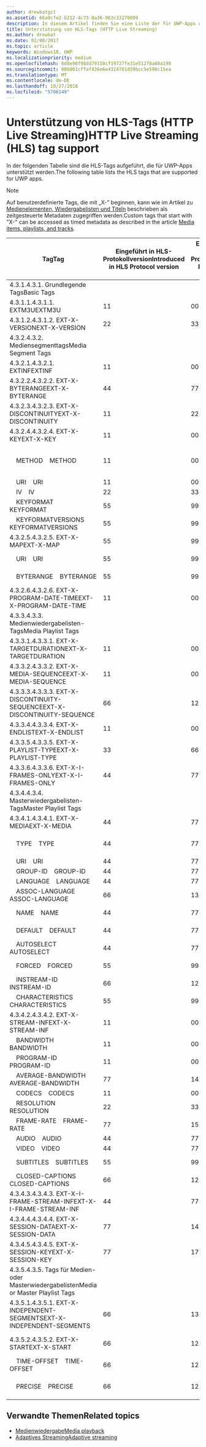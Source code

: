 ```yaml
---
author: drewbatgit
ms.assetid: 66a9cfe2-b212-4c73-8a36-963c33270099
description: In diesem Artikel finden Sie eine Liste der für UWP-Apps unterstützten Tags für das HLS-Protokoll (HTTP Live Streaming).
title: Unterstützung von HLS-Tags (HTTP Live Streaming)
ms.author: drewbat
ms.date: 02/08/2017
ms.topic: article
keywords: Windows10, UWP
ms.localizationpriority: medium
ms.openlocfilehash: 6d8e90f98dd79150cf19727fe31e51278a88a198
ms.sourcegitcommit: 086001cffaf436e6e4324761d59bcc5e598c15ea
ms.translationtype: MT
ms.contentlocale: de-DE
ms.lasthandoff: 10/27/2018
ms.locfileid: "5706149"
---
```

# <a name="http-live-streaming-hls-tag-support"></a><span data-ttu-id="fa76d-104">Unterstützung von HLS-Tags (HTTP Live Streaming)</span><span class="sxs-lookup"><span data-stu-id="fa76d-104">HTTP Live Streaming (HLS) tag support</span></span>
<span data-ttu-id="fa76d-105">In der folgenden Tabelle sind die HLS-Tags aufgeführt, die für UWP-Apps unterstützt werden.</span><span class="sxs-lookup"><span data-stu-id="fa76d-105">The following table lists the HLS tags that are supported for UWP apps.</span></span>

> [!NOTE] 
> <span data-ttu-id="fa76d-106">Auf benutzerdefinierte Tags, die mit „X-” beginnen, kann wie im Artikel zu [Medienelementen, Wiedergabelisten und Titeln](media-playback-with-mediasource.md) beschrieben als zeitgesteuerte Metadaten zugegriffen werden.</span><span class="sxs-lookup"><span data-stu-id="fa76d-106">Custom tags that start with "X-" can be accessed as timed metadata as described in the article [Media items, playlists, and tracks](media-playback-with-mediasource.md).</span></span>

|<span data-ttu-id="fa76d-107">Tag</span><span class="sxs-lookup"><span data-stu-id="fa76d-107">Tag</span></span> |<span data-ttu-id="fa76d-108">Eingeführt in HLS-Protokollversion</span><span class="sxs-lookup"><span data-stu-id="fa76d-108">Introduced in HLS Protocol version</span></span>|<span data-ttu-id="fa76d-109">Entwurfsversion des HLS-Protokolldokuments</span><span class="sxs-lookup"><span data-stu-id="fa76d-109">HLS Protocol Document Draft Version</span></span>|<span data-ttu-id="fa76d-110">Erforderlich auf dem Client</span><span class="sxs-lookup"><span data-stu-id="fa76d-110">Required on Client</span></span>|<span data-ttu-id="fa76d-111">Juliversion von Windows 10</span><span class="sxs-lookup"><span data-stu-id="fa76d-111">July release of Windows 10</span></span>|<span data-ttu-id="fa76d-112">Windows 10, Version 1511</span><span class="sxs-lookup"><span data-stu-id="fa76d-112">Windows 10, Version 1511</span></span>|<span data-ttu-id="fa76d-113">Windows 10, Version 1607</span><span class="sxs-lookup"><span data-stu-id="fa76d-113">Windows 10, Version 1607</span></span> |
|---------------------|-----------|--------------|---------|--------------|-----|-----|
|<span data-ttu-id="fa76d-114">4.3.1.</span><span class="sxs-lookup"><span data-stu-id="fa76d-114">4.3.1.</span></span>  <span data-ttu-id="fa76d-115">Grundlegende Tags</span><span class="sxs-lookup"><span data-stu-id="fa76d-115">Basic Tags</span></span>                 |             |                   |         |             |     |    |
| <span data-ttu-id="fa76d-116">4.3.1.1.</span><span class="sxs-lookup"><span data-stu-id="fa76d-116">4.3.1.1.</span></span>  <span data-ttu-id="fa76d-117">EXTM3U</span><span class="sxs-lookup"><span data-stu-id="fa76d-117">EXTM3U</span></span> |<span data-ttu-id="fa76d-118">1</span><span class="sxs-lookup"><span data-stu-id="fa76d-118">1</span></span>|<span data-ttu-id="fa76d-119">0</span><span class="sxs-lookup"><span data-stu-id="fa76d-119">0</span></span>|<span data-ttu-id="fa76d-120">ERFORDERLICH</span><span class="sxs-lookup"><span data-stu-id="fa76d-120">REQUIRED</span></span>|<span data-ttu-id="fa76d-121">Unterstützt</span><span class="sxs-lookup"><span data-stu-id="fa76d-121">Supported</span></span>|<span data-ttu-id="fa76d-122">Unterstützt</span><span class="sxs-lookup"><span data-stu-id="fa76d-122">Supported</span></span>|<span data-ttu-id="fa76d-123">Unterstützt</span><span class="sxs-lookup"><span data-stu-id="fa76d-123">Supported</span></span>|
| <span data-ttu-id="fa76d-124">4.3.1.2.</span><span class="sxs-lookup"><span data-stu-id="fa76d-124">4.3.1.2.</span></span>  <span data-ttu-id="fa76d-125">EXT-X-VERSION</span><span class="sxs-lookup"><span data-stu-id="fa76d-125">EXT-X-VERSION</span></span> |<span data-ttu-id="fa76d-126">2</span><span class="sxs-lookup"><span data-stu-id="fa76d-126">2</span></span>|<span data-ttu-id="fa76d-127">3</span><span class="sxs-lookup"><span data-stu-id="fa76d-127">3</span></span>|<span data-ttu-id="fa76d-128">ERFORDERLICH</span><span class="sxs-lookup"><span data-stu-id="fa76d-128">REQUIRED</span></span>|<span data-ttu-id="fa76d-129">Unterstützt</span><span class="sxs-lookup"><span data-stu-id="fa76d-129">Supported</span></span>|<span data-ttu-id="fa76d-130">Unterstützt</span><span class="sxs-lookup"><span data-stu-id="fa76d-130">Supported</span></span>|<span data-ttu-id="fa76d-131">Unterstützt</span><span class="sxs-lookup"><span data-stu-id="fa76d-131">Supported</span></span>
|<span data-ttu-id="fa76d-132">4.3.2.</span><span class="sxs-lookup"><span data-stu-id="fa76d-132">4.3.2.</span></span>  <span data-ttu-id="fa76d-133">Mediensegmenttags</span><span class="sxs-lookup"><span data-stu-id="fa76d-133">Media Segment Tags</span></span>                 |             |                   |         |             |     |    | 
| <span data-ttu-id="fa76d-134">4.3.2.1.</span><span class="sxs-lookup"><span data-stu-id="fa76d-134">4.3.2.1.</span></span>  <span data-ttu-id="fa76d-135">EXTINF</span><span class="sxs-lookup"><span data-stu-id="fa76d-135">EXTINF</span></span>  |<span data-ttu-id="fa76d-136">1</span><span class="sxs-lookup"><span data-stu-id="fa76d-136">1</span></span>|<span data-ttu-id="fa76d-137">0</span><span class="sxs-lookup"><span data-stu-id="fa76d-137">0</span></span>|<span data-ttu-id="fa76d-138">ERFORDERLICH</span><span class="sxs-lookup"><span data-stu-id="fa76d-138">REQUIRED</span></span>|<span data-ttu-id="fa76d-139">Unterstützt</span><span class="sxs-lookup"><span data-stu-id="fa76d-139">Supported</span></span>|<span data-ttu-id="fa76d-140">Unterstützt</span><span class="sxs-lookup"><span data-stu-id="fa76d-140">Supported</span></span>|<span data-ttu-id="fa76d-141">Unterstützt</span><span class="sxs-lookup"><span data-stu-id="fa76d-141">Supported</span></span>
| <span data-ttu-id="fa76d-142">4.3.2.2.</span><span class="sxs-lookup"><span data-stu-id="fa76d-142">4.3.2.2.</span></span>  <span data-ttu-id="fa76d-143">EXT-X-BYTERANGE</span><span class="sxs-lookup"><span data-stu-id="fa76d-143">EXT-X-BYTERANGE</span></span> |<span data-ttu-id="fa76d-144">4</span><span class="sxs-lookup"><span data-stu-id="fa76d-144">4</span></span>|<span data-ttu-id="fa76d-145">7</span><span class="sxs-lookup"><span data-stu-id="fa76d-145">7</span></span>|<span data-ttu-id="fa76d-146">OPTIONAL</span><span class="sxs-lookup"><span data-stu-id="fa76d-146">OPTIONAL</span></span>|<span data-ttu-id="fa76d-147">Unterstützt</span><span class="sxs-lookup"><span data-stu-id="fa76d-147">Supported</span></span>|<span data-ttu-id="fa76d-148">Unterstützt</span><span class="sxs-lookup"><span data-stu-id="fa76d-148">Supported</span></span>|<span data-ttu-id="fa76d-149">Unterstützt</span><span class="sxs-lookup"><span data-stu-id="fa76d-149">Supported</span></span>|
| <span data-ttu-id="fa76d-150">4.3.2.3.</span><span class="sxs-lookup"><span data-stu-id="fa76d-150">4.3.2.3.</span></span>  <span data-ttu-id="fa76d-151">EXT-X-DISCONTINUITY</span><span class="sxs-lookup"><span data-stu-id="fa76d-151">EXT-X-DISCONTINUITY</span></span> |<span data-ttu-id="fa76d-152">1</span><span class="sxs-lookup"><span data-stu-id="fa76d-152">1</span></span>|<span data-ttu-id="fa76d-153">2</span><span class="sxs-lookup"><span data-stu-id="fa76d-153">2</span></span>|<span data-ttu-id="fa76d-154">OPTIONAL</span><span class="sxs-lookup"><span data-stu-id="fa76d-154">OPTIONAL</span></span>|<span data-ttu-id="fa76d-155">Unterstützt</span><span class="sxs-lookup"><span data-stu-id="fa76d-155">Supported</span></span>|<span data-ttu-id="fa76d-156">Unterstützt</span><span class="sxs-lookup"><span data-stu-id="fa76d-156">Supported</span></span>|<span data-ttu-id="fa76d-157">Unterstützt</span><span class="sxs-lookup"><span data-stu-id="fa76d-157">Supported</span></span>|
| <span data-ttu-id="fa76d-158">4.3.2.4.</span><span class="sxs-lookup"><span data-stu-id="fa76d-158">4.3.2.4.</span></span>  <span data-ttu-id="fa76d-159">EXT-X-KEY</span><span class="sxs-lookup"><span data-stu-id="fa76d-159">EXT-X-KEY</span></span> |<span data-ttu-id="fa76d-160">1</span><span class="sxs-lookup"><span data-stu-id="fa76d-160">1</span></span>|<span data-ttu-id="fa76d-161">0</span><span class="sxs-lookup"><span data-stu-id="fa76d-161">0</span></span>|<span data-ttu-id="fa76d-162">OPTIONAL</span><span class="sxs-lookup"><span data-stu-id="fa76d-162">OPTIONAL</span></span>|<span data-ttu-id="fa76d-163">Unterstützt</span><span class="sxs-lookup"><span data-stu-id="fa76d-163">Supported</span></span>|<span data-ttu-id="fa76d-164">Unterstützt</span><span class="sxs-lookup"><span data-stu-id="fa76d-164">Supported</span></span>|<span data-ttu-id="fa76d-165">Unterstützt</span><span class="sxs-lookup"><span data-stu-id="fa76d-165">Supported</span></span>|
|<span data-ttu-id="fa76d-166">&nbsp;&nbsp;&nbsp; METHOD</span><span class="sxs-lookup"><span data-stu-id="fa76d-166">&nbsp;&nbsp;&nbsp; METHOD</span></span>|<span data-ttu-id="fa76d-167">1</span><span class="sxs-lookup"><span data-stu-id="fa76d-167">1</span></span>|<span data-ttu-id="fa76d-168">0</span><span class="sxs-lookup"><span data-stu-id="fa76d-168">0</span></span>|<span data-ttu-id="fa76d-169">Attribut</span><span class="sxs-lookup"><span data-stu-id="fa76d-169">Attribute</span></span>|<span data-ttu-id="fa76d-170">„NONE, AES-128”</span><span class="sxs-lookup"><span data-stu-id="fa76d-170">"NONE, AES-128"</span></span>|<span data-ttu-id="fa76d-171">„NONE, AES-128”</span><span class="sxs-lookup"><span data-stu-id="fa76d-171">"NONE, AES-128"</span></span>|<span data-ttu-id="fa76d-172">„NONE, AES-128, SAMPLE-AES”</span><span class="sxs-lookup"><span data-stu-id="fa76d-172">"NONE, AES-128, SAMPLE-AES"</span></span>|
|<span data-ttu-id="fa76d-173">&nbsp;&nbsp;&nbsp; URI</span><span class="sxs-lookup"><span data-stu-id="fa76d-173">&nbsp;&nbsp;&nbsp; URI</span></span>|<span data-ttu-id="fa76d-174">1</span><span class="sxs-lookup"><span data-stu-id="fa76d-174">1</span></span>|<span data-ttu-id="fa76d-175">0</span><span class="sxs-lookup"><span data-stu-id="fa76d-175">0</span></span>|<span data-ttu-id="fa76d-176">Attribut</span><span class="sxs-lookup"><span data-stu-id="fa76d-176">Attribute</span></span>|<span data-ttu-id="fa76d-177">Unterstützt</span><span class="sxs-lookup"><span data-stu-id="fa76d-177">Supported</span></span>|<span data-ttu-id="fa76d-178">Unterstützt</span><span class="sxs-lookup"><span data-stu-id="fa76d-178">Supported</span></span>|<span data-ttu-id="fa76d-179">Unterstützt</span><span class="sxs-lookup"><span data-stu-id="fa76d-179">Supported</span></span>|
|<span data-ttu-id="fa76d-180">&nbsp;&nbsp;&nbsp; IV</span><span class="sxs-lookup"><span data-stu-id="fa76d-180">&nbsp;&nbsp;&nbsp; IV</span></span>|<span data-ttu-id="fa76d-181">2</span><span class="sxs-lookup"><span data-stu-id="fa76d-181">2</span></span>|<span data-ttu-id="fa76d-182">3</span><span class="sxs-lookup"><span data-stu-id="fa76d-182">3</span></span>|<span data-ttu-id="fa76d-183">Attribut</span><span class="sxs-lookup"><span data-stu-id="fa76d-183">Attribute</span></span>|<span data-ttu-id="fa76d-184">Unterstützt</span><span class="sxs-lookup"><span data-stu-id="fa76d-184">Supported</span></span>|<span data-ttu-id="fa76d-185">Unterstützt</span><span class="sxs-lookup"><span data-stu-id="fa76d-185">Supported</span></span>|<span data-ttu-id="fa76d-186">Unterstützt</span><span class="sxs-lookup"><span data-stu-id="fa76d-186">Supported</span></span>|
|<span data-ttu-id="fa76d-187">&nbsp;&nbsp;&nbsp; KEYFORMAT</span><span class="sxs-lookup"><span data-stu-id="fa76d-187">&nbsp;&nbsp;&nbsp; KEYFORMAT</span></span>|<span data-ttu-id="fa76d-188">5</span><span class="sxs-lookup"><span data-stu-id="fa76d-188">5</span></span>|<span data-ttu-id="fa76d-189">9</span><span class="sxs-lookup"><span data-stu-id="fa76d-189">9</span></span>|<span data-ttu-id="fa76d-190">Attribut</span><span class="sxs-lookup"><span data-stu-id="fa76d-190">Attribute</span></span>|<span data-ttu-id="fa76d-191">Nicht unterstützt</span><span class="sxs-lookup"><span data-stu-id="fa76d-191">Not Supported</span></span>|<span data-ttu-id="fa76d-192">Nicht unterstützt</span><span class="sxs-lookup"><span data-stu-id="fa76d-192">Not Supported</span></span>|<span data-ttu-id="fa76d-193">Nicht unterstützt</span><span class="sxs-lookup"><span data-stu-id="fa76d-193">Not Supported</span></span>|
|<span data-ttu-id="fa76d-194">&nbsp;&nbsp;&nbsp; KEYFORMATVERSIONS</span><span class="sxs-lookup"><span data-stu-id="fa76d-194">&nbsp;&nbsp;&nbsp; KEYFORMATVERSIONS</span></span>|<span data-ttu-id="fa76d-195">5</span><span class="sxs-lookup"><span data-stu-id="fa76d-195">5</span></span>|<span data-ttu-id="fa76d-196">9</span><span class="sxs-lookup"><span data-stu-id="fa76d-196">9</span></span>|<span data-ttu-id="fa76d-197">Attribut</span><span class="sxs-lookup"><span data-stu-id="fa76d-197">Attribute</span></span>|<span data-ttu-id="fa76d-198">Nicht unterstützt</span><span class="sxs-lookup"><span data-stu-id="fa76d-198">Not Supported</span></span>|<span data-ttu-id="fa76d-199">Nicht unterstützt</span><span class="sxs-lookup"><span data-stu-id="fa76d-199">Not Supported</span></span>|<span data-ttu-id="fa76d-200">Nicht unterstützt</span><span class="sxs-lookup"><span data-stu-id="fa76d-200">Not Supported</span></span>|
| <span data-ttu-id="fa76d-201">4.3.2.5.</span><span class="sxs-lookup"><span data-stu-id="fa76d-201">4.3.2.5.</span></span>  <span data-ttu-id="fa76d-202">EXT-X-MAP</span><span class="sxs-lookup"><span data-stu-id="fa76d-202">EXT-X-MAP</span></span> |<span data-ttu-id="fa76d-203">5</span><span class="sxs-lookup"><span data-stu-id="fa76d-203">5</span></span>|<span data-ttu-id="fa76d-204">9</span><span class="sxs-lookup"><span data-stu-id="fa76d-204">9</span></span>|<span data-ttu-id="fa76d-205">OPTIONAL</span><span class="sxs-lookup"><span data-stu-id="fa76d-205">OPTIONAL</span></span>|<span data-ttu-id="fa76d-206">Nicht unterstützt</span><span class="sxs-lookup"><span data-stu-id="fa76d-206">Not Supported</span></span>|<span data-ttu-id="fa76d-207">Nicht unterstützt</span><span class="sxs-lookup"><span data-stu-id="fa76d-207">Not Supported</span></span>|<span data-ttu-id="fa76d-208">Nicht unterstützt</span><span class="sxs-lookup"><span data-stu-id="fa76d-208">Not Supported</span></span>|
|<span data-ttu-id="fa76d-209">&nbsp;&nbsp;&nbsp; URI</span><span class="sxs-lookup"><span data-stu-id="fa76d-209">&nbsp;&nbsp;&nbsp; URI</span></span>|<span data-ttu-id="fa76d-210">5</span><span class="sxs-lookup"><span data-stu-id="fa76d-210">5</span></span>|<span data-ttu-id="fa76d-211">9</span><span class="sxs-lookup"><span data-stu-id="fa76d-211">9</span></span>|<span data-ttu-id="fa76d-212">Attribut</span><span class="sxs-lookup"><span data-stu-id="fa76d-212">Attribute</span></span>|<span data-ttu-id="fa76d-213">Nicht unterstützt</span><span class="sxs-lookup"><span data-stu-id="fa76d-213">Not Supported</span></span>|<span data-ttu-id="fa76d-214">Nicht unterstützt</span><span class="sxs-lookup"><span data-stu-id="fa76d-214">Not Supported</span></span>|<span data-ttu-id="fa76d-215">Nicht unterstützt</span><span class="sxs-lookup"><span data-stu-id="fa76d-215">Not Supported</span></span>|
|<span data-ttu-id="fa76d-216">&nbsp;&nbsp;&nbsp; BYTERANGE</span><span class="sxs-lookup"><span data-stu-id="fa76d-216">&nbsp;&nbsp;&nbsp; BYTERANGE</span></span>|<span data-ttu-id="fa76d-217">5</span><span class="sxs-lookup"><span data-stu-id="fa76d-217">5</span></span>|<span data-ttu-id="fa76d-218">9</span><span class="sxs-lookup"><span data-stu-id="fa76d-218">9</span></span>|<span data-ttu-id="fa76d-219">Attribut</span><span class="sxs-lookup"><span data-stu-id="fa76d-219">Attribute</span></span>|<span data-ttu-id="fa76d-220">Nicht unterstützt</span><span class="sxs-lookup"><span data-stu-id="fa76d-220">Not Supported</span></span>|<span data-ttu-id="fa76d-221">Nicht unterstützt</span><span class="sxs-lookup"><span data-stu-id="fa76d-221">Not Supported</span></span>|<span data-ttu-id="fa76d-222">Nicht unterstützt</span><span class="sxs-lookup"><span data-stu-id="fa76d-222">Not Supported</span></span>|
| <span data-ttu-id="fa76d-223">4.3.2.6.</span><span class="sxs-lookup"><span data-stu-id="fa76d-223">4.3.2.6.</span></span>  <span data-ttu-id="fa76d-224">EXT-X-PROGRAM-DATE-TIME</span><span class="sxs-lookup"><span data-stu-id="fa76d-224">EXT-X-PROGRAM-DATE-TIME</span></span> |<span data-ttu-id="fa76d-225">1</span><span class="sxs-lookup"><span data-stu-id="fa76d-225">1</span></span>|<span data-ttu-id="fa76d-226">0</span><span class="sxs-lookup"><span data-stu-id="fa76d-226">0</span></span>|<span data-ttu-id="fa76d-227">OPTIONAL</span><span class="sxs-lookup"><span data-stu-id="fa76d-227">OPTIONAL</span></span>|<span data-ttu-id="fa76d-228">Nicht unterstützt</span><span class="sxs-lookup"><span data-stu-id="fa76d-228">Not Supported</span></span>|<span data-ttu-id="fa76d-229">Nicht unterstützt</span><span class="sxs-lookup"><span data-stu-id="fa76d-229">Not Supported</span></span>|<span data-ttu-id="fa76d-230">Nicht unterstützt</span><span class="sxs-lookup"><span data-stu-id="fa76d-230">Not Supported</span></span>|
|<span data-ttu-id="fa76d-231">4.3.3.</span><span class="sxs-lookup"><span data-stu-id="fa76d-231">4.3.3.</span></span>  <span data-ttu-id="fa76d-232">Medienwiedergabelisten-Tags</span><span class="sxs-lookup"><span data-stu-id="fa76d-232">Media Playlist Tags</span></span>                 |             |                   |         |             |     |    | 
| <span data-ttu-id="fa76d-233">4.3.3.1.</span><span class="sxs-lookup"><span data-stu-id="fa76d-233">4.3.3.1.</span></span>  <span data-ttu-id="fa76d-234">EXT-X-TARGETDURATION</span><span class="sxs-lookup"><span data-stu-id="fa76d-234">EXT-X-TARGETDURATION</span></span>  |<span data-ttu-id="fa76d-235">1</span><span class="sxs-lookup"><span data-stu-id="fa76d-235">1</span></span>|<span data-ttu-id="fa76d-236">0</span><span class="sxs-lookup"><span data-stu-id="fa76d-236">0</span></span>|<span data-ttu-id="fa76d-237">ERFORDERLICH</span><span class="sxs-lookup"><span data-stu-id="fa76d-237">REQUIRED</span></span>|<span data-ttu-id="fa76d-238">Unterstützt</span><span class="sxs-lookup"><span data-stu-id="fa76d-238">Supported</span></span>|<span data-ttu-id="fa76d-239">Unterstützt</span><span class="sxs-lookup"><span data-stu-id="fa76d-239">Supported</span></span>|<span data-ttu-id="fa76d-240">Unterstützt</span><span class="sxs-lookup"><span data-stu-id="fa76d-240">Supported</span></span>|
| <span data-ttu-id="fa76d-241">4.3.3.2.</span><span class="sxs-lookup"><span data-stu-id="fa76d-241">4.3.3.2.</span></span>  <span data-ttu-id="fa76d-242">EXT-X-MEDIA-SEQUENCE</span><span class="sxs-lookup"><span data-stu-id="fa76d-242">EXT-X-MEDIA-SEQUENCE</span></span>  |<span data-ttu-id="fa76d-243">1</span><span class="sxs-lookup"><span data-stu-id="fa76d-243">1</span></span>|<span data-ttu-id="fa76d-244">0</span><span class="sxs-lookup"><span data-stu-id="fa76d-244">0</span></span>|<span data-ttu-id="fa76d-245">OPTIONAL</span><span class="sxs-lookup"><span data-stu-id="fa76d-245">OPTIONAL</span></span>|<span data-ttu-id="fa76d-246">Unterstützt</span><span class="sxs-lookup"><span data-stu-id="fa76d-246">Supported</span></span>|<span data-ttu-id="fa76d-247">Unterstützt</span><span class="sxs-lookup"><span data-stu-id="fa76d-247">Supported</span></span>|<span data-ttu-id="fa76d-248">Unterstützt</span><span class="sxs-lookup"><span data-stu-id="fa76d-248">Supported</span></span>|
| <span data-ttu-id="fa76d-249">4.3.3.3.</span><span class="sxs-lookup"><span data-stu-id="fa76d-249">4.3.3.3.</span></span>  <span data-ttu-id="fa76d-250">EXT-X-DISCONTINUITY-SEQUENCE</span><span class="sxs-lookup"><span data-stu-id="fa76d-250">EXT-X-DISCONTINUITY-SEQUENCE</span></span>|<span data-ttu-id="fa76d-251">6</span><span class="sxs-lookup"><span data-stu-id="fa76d-251">6</span></span>|<span data-ttu-id="fa76d-252">12</span><span class="sxs-lookup"><span data-stu-id="fa76d-252">12</span></span>|<span data-ttu-id="fa76d-253">OPTIONAL</span><span class="sxs-lookup"><span data-stu-id="fa76d-253">OPTIONAL</span></span>|<span data-ttu-id="fa76d-254">Nicht unterstützt</span><span class="sxs-lookup"><span data-stu-id="fa76d-254">Not Supported</span></span>|<span data-ttu-id="fa76d-255">Nicht unterstützt</span><span class="sxs-lookup"><span data-stu-id="fa76d-255">Not Supported</span></span>|<span data-ttu-id="fa76d-256">Nicht unterstützt</span><span class="sxs-lookup"><span data-stu-id="fa76d-256">Not Supported</span></span>|
| <span data-ttu-id="fa76d-257">4.3.3.4.</span><span class="sxs-lookup"><span data-stu-id="fa76d-257">4.3.3.4.</span></span>  <span data-ttu-id="fa76d-258">EXT-X-ENDLIST</span><span class="sxs-lookup"><span data-stu-id="fa76d-258">EXT-X-ENDLIST</span></span> |<span data-ttu-id="fa76d-259">1</span><span class="sxs-lookup"><span data-stu-id="fa76d-259">1</span></span>|<span data-ttu-id="fa76d-260">0</span><span class="sxs-lookup"><span data-stu-id="fa76d-260">0</span></span>|<span data-ttu-id="fa76d-261">OPTIONAL</span><span class="sxs-lookup"><span data-stu-id="fa76d-261">OPTIONAL</span></span>|<span data-ttu-id="fa76d-262">Unterstützt</span><span class="sxs-lookup"><span data-stu-id="fa76d-262">Supported</span></span>|<span data-ttu-id="fa76d-263">Unterstützt</span><span class="sxs-lookup"><span data-stu-id="fa76d-263">Supported</span></span>|<span data-ttu-id="fa76d-264">Unterstützt</span><span class="sxs-lookup"><span data-stu-id="fa76d-264">Supported</span></span>|
| <span data-ttu-id="fa76d-265">4.3.3.5.</span><span class="sxs-lookup"><span data-stu-id="fa76d-265">4.3.3.5.</span></span>  <span data-ttu-id="fa76d-266">EXT-X-PLAYLIST-TYPE</span><span class="sxs-lookup"><span data-stu-id="fa76d-266">EXT-X-PLAYLIST-TYPE</span></span> |<span data-ttu-id="fa76d-267">3</span><span class="sxs-lookup"><span data-stu-id="fa76d-267">3</span></span>|<span data-ttu-id="fa76d-268">6</span><span class="sxs-lookup"><span data-stu-id="fa76d-268">6</span></span>|<span data-ttu-id="fa76d-269">OPTIONAL</span><span class="sxs-lookup"><span data-stu-id="fa76d-269">OPTIONAL</span></span>|<span data-ttu-id="fa76d-270">Unterstützt</span><span class="sxs-lookup"><span data-stu-id="fa76d-270">Supported</span></span>|<span data-ttu-id="fa76d-271">Unterstützt</span><span class="sxs-lookup"><span data-stu-id="fa76d-271">Supported</span></span>|<span data-ttu-id="fa76d-272">Unterstützt</span><span class="sxs-lookup"><span data-stu-id="fa76d-272">Supported</span></span>|
| <span data-ttu-id="fa76d-273">4.3.3.6.</span><span class="sxs-lookup"><span data-stu-id="fa76d-273">4.3.3.6.</span></span>  <span data-ttu-id="fa76d-274">EXT-X-I-FRAMES-ONLY</span><span class="sxs-lookup"><span data-stu-id="fa76d-274">EXT-X-I-FRAMES-ONLY</span></span> |<span data-ttu-id="fa76d-275">4</span><span class="sxs-lookup"><span data-stu-id="fa76d-275">4</span></span>|<span data-ttu-id="fa76d-276">7</span><span class="sxs-lookup"><span data-stu-id="fa76d-276">7</span></span>|<span data-ttu-id="fa76d-277">OPTIONAL</span><span class="sxs-lookup"><span data-stu-id="fa76d-277">OPTIONAL</span></span>|<span data-ttu-id="fa76d-278">Nicht unterstützt</span><span class="sxs-lookup"><span data-stu-id="fa76d-278">Not Supported</span></span>|<span data-ttu-id="fa76d-279">Nicht unterstützt</span><span class="sxs-lookup"><span data-stu-id="fa76d-279">Not Supported</span></span>|<span data-ttu-id="fa76d-280">Nicht unterstützt</span><span class="sxs-lookup"><span data-stu-id="fa76d-280">Not Supported</span></span>|
|<span data-ttu-id="fa76d-281">4.3.4.</span><span class="sxs-lookup"><span data-stu-id="fa76d-281">4.3.4.</span></span>  <span data-ttu-id="fa76d-282">Masterwiedergabelisten-Tags</span><span class="sxs-lookup"><span data-stu-id="fa76d-282">Master Playlist Tags</span></span>                 |             |                   |         |             |     |    |
| <span data-ttu-id="fa76d-283">4.3.4.1.</span><span class="sxs-lookup"><span data-stu-id="fa76d-283">4.3.4.1.</span></span>  <span data-ttu-id="fa76d-284">EXT-X-MEDIA</span><span class="sxs-lookup"><span data-stu-id="fa76d-284">EXT-X-MEDIA</span></span> |<span data-ttu-id="fa76d-285">4</span><span class="sxs-lookup"><span data-stu-id="fa76d-285">4</span></span>|<span data-ttu-id="fa76d-286">7</span><span class="sxs-lookup"><span data-stu-id="fa76d-286">7</span></span>|<span data-ttu-id="fa76d-287">OPTIONAL</span><span class="sxs-lookup"><span data-stu-id="fa76d-287">OPTIONAL</span></span>|<span data-ttu-id="fa76d-288">Unterstützt</span><span class="sxs-lookup"><span data-stu-id="fa76d-288">Supported</span></span>|<span data-ttu-id="fa76d-289">Unterstützt</span><span class="sxs-lookup"><span data-stu-id="fa76d-289">Supported</span></span>|<span data-ttu-id="fa76d-290">Unterstützt</span><span class="sxs-lookup"><span data-stu-id="fa76d-290">Supported</span></span>|
|<span data-ttu-id="fa76d-291">&nbsp;&nbsp;&nbsp;  TYPE</span><span class="sxs-lookup"><span data-stu-id="fa76d-291">&nbsp;&nbsp;&nbsp;  TYPE</span></span>|<span data-ttu-id="fa76d-292">4</span><span class="sxs-lookup"><span data-stu-id="fa76d-292">4</span></span>|<span data-ttu-id="fa76d-293">7</span><span class="sxs-lookup"><span data-stu-id="fa76d-293">7</span></span>|<span data-ttu-id="fa76d-294">Attribut</span><span class="sxs-lookup"><span data-stu-id="fa76d-294">Attribute</span></span>|<span data-ttu-id="fa76d-295">„AUDIO, VIDEO”</span><span class="sxs-lookup"><span data-stu-id="fa76d-295">"AUDIO, VIDEO"</span></span>|<span data-ttu-id="fa76d-296">„AUDIO, VIDEO”</span><span class="sxs-lookup"><span data-stu-id="fa76d-296">"AUDIO, VIDEO"</span></span>|<span data-ttu-id="fa76d-297">„AUDIO, VIDEO, SUBTITLES”</span><span class="sxs-lookup"><span data-stu-id="fa76d-297">"AUDIO, VIDEO, SUBTITLES"</span></span>|
|<span data-ttu-id="fa76d-298">&nbsp;&nbsp;&nbsp;  URI</span><span class="sxs-lookup"><span data-stu-id="fa76d-298">&nbsp;&nbsp;&nbsp;  URI</span></span>|<span data-ttu-id="fa76d-299">4</span><span class="sxs-lookup"><span data-stu-id="fa76d-299">4</span></span>|<span data-ttu-id="fa76d-300">7</span><span class="sxs-lookup"><span data-stu-id="fa76d-300">7</span></span>|<span data-ttu-id="fa76d-301">Attribut</span><span class="sxs-lookup"><span data-stu-id="fa76d-301">Attribute</span></span>|<span data-ttu-id="fa76d-302">Unterstützt</span><span class="sxs-lookup"><span data-stu-id="fa76d-302">Supported</span></span>|<span data-ttu-id="fa76d-303">Unterstützt</span><span class="sxs-lookup"><span data-stu-id="fa76d-303">Supported</span></span>|<span data-ttu-id="fa76d-304">Unterstützt</span><span class="sxs-lookup"><span data-stu-id="fa76d-304">Supported</span></span>|
|<span data-ttu-id="fa76d-305">&nbsp;&nbsp;&nbsp;  GROUP-ID</span><span class="sxs-lookup"><span data-stu-id="fa76d-305">&nbsp;&nbsp;&nbsp;  GROUP-ID</span></span>|<span data-ttu-id="fa76d-306">4</span><span class="sxs-lookup"><span data-stu-id="fa76d-306">4</span></span>|<span data-ttu-id="fa76d-307">7</span><span class="sxs-lookup"><span data-stu-id="fa76d-307">7</span></span>|<span data-ttu-id="fa76d-308">Attribut</span><span class="sxs-lookup"><span data-stu-id="fa76d-308">Attribute</span></span>|<span data-ttu-id="fa76d-309">Unterstützt</span><span class="sxs-lookup"><span data-stu-id="fa76d-309">Supported</span></span>|<span data-ttu-id="fa76d-310">Unterstützt</span><span class="sxs-lookup"><span data-stu-id="fa76d-310">Supported</span></span>|<span data-ttu-id="fa76d-311">Unterstützt</span><span class="sxs-lookup"><span data-stu-id="fa76d-311">Supported</span></span>|
|<span data-ttu-id="fa76d-312">&nbsp;&nbsp;&nbsp;  LANGUAGE</span><span class="sxs-lookup"><span data-stu-id="fa76d-312">&nbsp;&nbsp;&nbsp;  LANGUAGE</span></span>|<span data-ttu-id="fa76d-313">4</span><span class="sxs-lookup"><span data-stu-id="fa76d-313">4</span></span>|<span data-ttu-id="fa76d-314">7</span><span class="sxs-lookup"><span data-stu-id="fa76d-314">7</span></span>|<span data-ttu-id="fa76d-315">Attribut</span><span class="sxs-lookup"><span data-stu-id="fa76d-315">Attribute</span></span>|<span data-ttu-id="fa76d-316">Unterstützt</span><span class="sxs-lookup"><span data-stu-id="fa76d-316">Supported</span></span>|<span data-ttu-id="fa76d-317">Unterstützt</span><span class="sxs-lookup"><span data-stu-id="fa76d-317">Supported</span></span>|<span data-ttu-id="fa76d-318">Unterstützt</span><span class="sxs-lookup"><span data-stu-id="fa76d-318">Supported</span></span>|
|<span data-ttu-id="fa76d-319">&nbsp;&nbsp;&nbsp;  ASSOC-LANGUAGE</span><span class="sxs-lookup"><span data-stu-id="fa76d-319">&nbsp;&nbsp;&nbsp;  ASSOC-LANGUAGE</span></span>|<span data-ttu-id="fa76d-320">6</span><span class="sxs-lookup"><span data-stu-id="fa76d-320">6</span></span>|<span data-ttu-id="fa76d-321">13</span><span class="sxs-lookup"><span data-stu-id="fa76d-321">13</span></span>|<span data-ttu-id="fa76d-322">Attribut</span><span class="sxs-lookup"><span data-stu-id="fa76d-322">Attribute</span></span>|<span data-ttu-id="fa76d-323">Nicht unterstützt</span><span class="sxs-lookup"><span data-stu-id="fa76d-323">Not Supported</span></span>|<span data-ttu-id="fa76d-324">Nicht unterstützt</span><span class="sxs-lookup"><span data-stu-id="fa76d-324">Not Supported</span></span>|<span data-ttu-id="fa76d-325">Nicht unterstützt</span><span class="sxs-lookup"><span data-stu-id="fa76d-325">Not Supported</span></span>|
|<span data-ttu-id="fa76d-326">&nbsp;&nbsp;&nbsp;  NAME</span><span class="sxs-lookup"><span data-stu-id="fa76d-326">&nbsp;&nbsp;&nbsp;  NAME</span></span>|<span data-ttu-id="fa76d-327">4</span><span class="sxs-lookup"><span data-stu-id="fa76d-327">4</span></span>|<span data-ttu-id="fa76d-328">7</span><span class="sxs-lookup"><span data-stu-id="fa76d-328">7</span></span>|<span data-ttu-id="fa76d-329">Attribut</span><span class="sxs-lookup"><span data-stu-id="fa76d-329">Attribute</span></span>|<span data-ttu-id="fa76d-330">Nicht unterstützt</span><span class="sxs-lookup"><span data-stu-id="fa76d-330">Not Supported</span></span>|<span data-ttu-id="fa76d-331">Nicht unterstützt</span><span class="sxs-lookup"><span data-stu-id="fa76d-331">Not Supported</span></span>|<span data-ttu-id="fa76d-332">Unterstützt</span><span class="sxs-lookup"><span data-stu-id="fa76d-332">Supported</span></span>|
|<span data-ttu-id="fa76d-333">&nbsp;&nbsp;&nbsp;  DEFAULT</span><span class="sxs-lookup"><span data-stu-id="fa76d-333">&nbsp;&nbsp;&nbsp;  DEFAULT</span></span>|<span data-ttu-id="fa76d-334">4</span><span class="sxs-lookup"><span data-stu-id="fa76d-334">4</span></span>|<span data-ttu-id="fa76d-335">7</span><span class="sxs-lookup"><span data-stu-id="fa76d-335">7</span></span>|<span data-ttu-id="fa76d-336">Attribut</span><span class="sxs-lookup"><span data-stu-id="fa76d-336">Attribute</span></span>|<span data-ttu-id="fa76d-337">Nicht unterstützt</span><span class="sxs-lookup"><span data-stu-id="fa76d-337">Not Supported</span></span>|<span data-ttu-id="fa76d-338">Nicht unterstützt</span><span class="sxs-lookup"><span data-stu-id="fa76d-338">Not Supported</span></span>|<span data-ttu-id="fa76d-339">Nicht unterstützt</span><span class="sxs-lookup"><span data-stu-id="fa76d-339">Not Supported</span></span>|
|<span data-ttu-id="fa76d-340">&nbsp;&nbsp;&nbsp;  AUTOSELECT</span><span class="sxs-lookup"><span data-stu-id="fa76d-340">&nbsp;&nbsp;&nbsp;  AUTOSELECT</span></span>|<span data-ttu-id="fa76d-341">4</span><span class="sxs-lookup"><span data-stu-id="fa76d-341">4</span></span>|<span data-ttu-id="fa76d-342">7</span><span class="sxs-lookup"><span data-stu-id="fa76d-342">7</span></span>|<span data-ttu-id="fa76d-343">Attribut</span><span class="sxs-lookup"><span data-stu-id="fa76d-343">Attribute</span></span>|<span data-ttu-id="fa76d-344">Nicht unterstützt</span><span class="sxs-lookup"><span data-stu-id="fa76d-344">Not Supported</span></span>|<span data-ttu-id="fa76d-345">Nicht unterstützt</span><span class="sxs-lookup"><span data-stu-id="fa76d-345">Not Supported</span></span>|<span data-ttu-id="fa76d-346">Nicht unterstützt</span><span class="sxs-lookup"><span data-stu-id="fa76d-346">Not Supported</span></span>|
|<span data-ttu-id="fa76d-347">&nbsp;&nbsp;&nbsp;  FORCED</span><span class="sxs-lookup"><span data-stu-id="fa76d-347">&nbsp;&nbsp;&nbsp;  FORCED</span></span>|<span data-ttu-id="fa76d-348">5</span><span class="sxs-lookup"><span data-stu-id="fa76d-348">5</span></span>|<span data-ttu-id="fa76d-349">9</span><span class="sxs-lookup"><span data-stu-id="fa76d-349">9</span></span>|<span data-ttu-id="fa76d-350">Attribut</span><span class="sxs-lookup"><span data-stu-id="fa76d-350">Attribute</span></span>|<span data-ttu-id="fa76d-351">Nicht unterstützt</span><span class="sxs-lookup"><span data-stu-id="fa76d-351">Not Supported</span></span>|<span data-ttu-id="fa76d-352">Nicht unterstützt</span><span class="sxs-lookup"><span data-stu-id="fa76d-352">Not Supported</span></span>|<span data-ttu-id="fa76d-353">Nicht unterstützt</span><span class="sxs-lookup"><span data-stu-id="fa76d-353">Not Supported</span></span>|
|<span data-ttu-id="fa76d-354">&nbsp;&nbsp;&nbsp;  INSTREAM-ID</span><span class="sxs-lookup"><span data-stu-id="fa76d-354">&nbsp;&nbsp;&nbsp;  INSTREAM-ID</span></span>|<span data-ttu-id="fa76d-355">6</span><span class="sxs-lookup"><span data-stu-id="fa76d-355">6</span></span>|<span data-ttu-id="fa76d-356">12</span><span class="sxs-lookup"><span data-stu-id="fa76d-356">12</span></span>|<span data-ttu-id="fa76d-357">Attribut</span><span class="sxs-lookup"><span data-stu-id="fa76d-357">Attribute</span></span>|<span data-ttu-id="fa76d-358">Nicht unterstützt</span><span class="sxs-lookup"><span data-stu-id="fa76d-358">Not Supported</span></span>|<span data-ttu-id="fa76d-359">Nicht unterstützt</span><span class="sxs-lookup"><span data-stu-id="fa76d-359">Not Supported</span></span>|<span data-ttu-id="fa76d-360">Nicht unterstützt</span><span class="sxs-lookup"><span data-stu-id="fa76d-360">Not Supported</span></span>|
|<span data-ttu-id="fa76d-361">&nbsp;&nbsp;&nbsp;  CHARACTERISTICS</span><span class="sxs-lookup"><span data-stu-id="fa76d-361">&nbsp;&nbsp;&nbsp;  CHARACTERISTICS</span></span>|<span data-ttu-id="fa76d-362">5</span><span class="sxs-lookup"><span data-stu-id="fa76d-362">5</span></span>|<span data-ttu-id="fa76d-363">9</span><span class="sxs-lookup"><span data-stu-id="fa76d-363">9</span></span>|<span data-ttu-id="fa76d-364">Attribut</span><span class="sxs-lookup"><span data-stu-id="fa76d-364">Attribute</span></span>|<span data-ttu-id="fa76d-365">Nicht unterstützt</span><span class="sxs-lookup"><span data-stu-id="fa76d-365">Not Supported</span></span>|<span data-ttu-id="fa76d-366">Nicht unterstützt</span><span class="sxs-lookup"><span data-stu-id="fa76d-366">Not Supported</span></span>|<span data-ttu-id="fa76d-367">Nicht unterstützt</span><span class="sxs-lookup"><span data-stu-id="fa76d-367">Not Supported</span></span>|
| <span data-ttu-id="fa76d-368">4.3.4.2.</span><span class="sxs-lookup"><span data-stu-id="fa76d-368">4.3.4.2.</span></span>  <span data-ttu-id="fa76d-369">EXT-X-STREAM-INF</span><span class="sxs-lookup"><span data-stu-id="fa76d-369">EXT-X-STREAM-INF</span></span>  |<span data-ttu-id="fa76d-370">1</span><span class="sxs-lookup"><span data-stu-id="fa76d-370">1</span></span>|<span data-ttu-id="fa76d-371">0</span><span class="sxs-lookup"><span data-stu-id="fa76d-371">0</span></span>|<span data-ttu-id="fa76d-372">ERFORDERLICH</span><span class="sxs-lookup"><span data-stu-id="fa76d-372">REQUIRED</span></span>|<span data-ttu-id="fa76d-373">Unterstützt</span><span class="sxs-lookup"><span data-stu-id="fa76d-373">Supported</span></span>|<span data-ttu-id="fa76d-374">Unterstützt</span><span class="sxs-lookup"><span data-stu-id="fa76d-374">Supported</span></span>|<span data-ttu-id="fa76d-375">Unterstützt</span><span class="sxs-lookup"><span data-stu-id="fa76d-375">Supported</span></span>|
|<span data-ttu-id="fa76d-376">&nbsp;&nbsp;&nbsp;  BANDWIDTH</span><span class="sxs-lookup"><span data-stu-id="fa76d-376">&nbsp;&nbsp;&nbsp;  BANDWIDTH</span></span>|<span data-ttu-id="fa76d-377">1</span><span class="sxs-lookup"><span data-stu-id="fa76d-377">1</span></span>|<span data-ttu-id="fa76d-378">0</span><span class="sxs-lookup"><span data-stu-id="fa76d-378">0</span></span>|<span data-ttu-id="fa76d-379">Attribut</span><span class="sxs-lookup"><span data-stu-id="fa76d-379">Attribute</span></span>|<span data-ttu-id="fa76d-380">Unterstützt</span><span class="sxs-lookup"><span data-stu-id="fa76d-380">Supported</span></span>|<span data-ttu-id="fa76d-381">Unterstützt</span><span class="sxs-lookup"><span data-stu-id="fa76d-381">Supported</span></span>|<span data-ttu-id="fa76d-382">Unterstützt</span><span class="sxs-lookup"><span data-stu-id="fa76d-382">Supported</span></span>|
|<span data-ttu-id="fa76d-383">&nbsp;&nbsp;&nbsp;  PROGRAM-ID</span><span class="sxs-lookup"><span data-stu-id="fa76d-383">&nbsp;&nbsp;&nbsp;  PROGRAM-ID</span></span>|<span data-ttu-id="fa76d-384">1</span><span class="sxs-lookup"><span data-stu-id="fa76d-384">1</span></span>|<span data-ttu-id="fa76d-385">0</span><span class="sxs-lookup"><span data-stu-id="fa76d-385">0</span></span>|<span data-ttu-id="fa76d-386">Attribut</span><span class="sxs-lookup"><span data-stu-id="fa76d-386">Attribute</span></span>|<span data-ttu-id="fa76d-387">Nicht verfügbar</span><span class="sxs-lookup"><span data-stu-id="fa76d-387">NA</span></span>|<span data-ttu-id="fa76d-388">Nicht verfügbar</span><span class="sxs-lookup"><span data-stu-id="fa76d-388">NA</span></span>|<span data-ttu-id="fa76d-389">Nicht verfügbar</span><span class="sxs-lookup"><span data-stu-id="fa76d-389">NA</span></span>|
|<span data-ttu-id="fa76d-390">&nbsp;&nbsp;&nbsp;  AVERAGE-BANDWIDTH</span><span class="sxs-lookup"><span data-stu-id="fa76d-390">&nbsp;&nbsp;&nbsp;  AVERAGE-BANDWIDTH</span></span>|<span data-ttu-id="fa76d-391">7</span><span class="sxs-lookup"><span data-stu-id="fa76d-391">7</span></span>|<span data-ttu-id="fa76d-392">14</span><span class="sxs-lookup"><span data-stu-id="fa76d-392">14</span></span>|<span data-ttu-id="fa76d-393">Attribut</span><span class="sxs-lookup"><span data-stu-id="fa76d-393">Attribute</span></span>|<span data-ttu-id="fa76d-394">Nicht unterstützt</span><span class="sxs-lookup"><span data-stu-id="fa76d-394">Not Supported</span></span>|<span data-ttu-id="fa76d-395">Nicht unterstützt</span><span class="sxs-lookup"><span data-stu-id="fa76d-395">Not Supported</span></span>|<span data-ttu-id="fa76d-396">Nicht unterstützt</span><span class="sxs-lookup"><span data-stu-id="fa76d-396">Not Supported</span></span>|
|<span data-ttu-id="fa76d-397">&nbsp;&nbsp;&nbsp;  CODECS</span><span class="sxs-lookup"><span data-stu-id="fa76d-397">&nbsp;&nbsp;&nbsp;  CODECS</span></span>|<span data-ttu-id="fa76d-398">1</span><span class="sxs-lookup"><span data-stu-id="fa76d-398">1</span></span>|<span data-ttu-id="fa76d-399">0</span><span class="sxs-lookup"><span data-stu-id="fa76d-399">0</span></span>|<span data-ttu-id="fa76d-400">Attribut</span><span class="sxs-lookup"><span data-stu-id="fa76d-400">Attribute</span></span>|<span data-ttu-id="fa76d-401">Unterstützt</span><span class="sxs-lookup"><span data-stu-id="fa76d-401">Supported</span></span>|<span data-ttu-id="fa76d-402">Unterstützt</span><span class="sxs-lookup"><span data-stu-id="fa76d-402">Supported</span></span>|<span data-ttu-id="fa76d-403">Unterstützt</span><span class="sxs-lookup"><span data-stu-id="fa76d-403">Supported</span></span>|
|<span data-ttu-id="fa76d-404">&nbsp;&nbsp;&nbsp;  RESOLUTION</span><span class="sxs-lookup"><span data-stu-id="fa76d-404">&nbsp;&nbsp;&nbsp;  RESOLUTION</span></span>|<span data-ttu-id="fa76d-405">2</span><span class="sxs-lookup"><span data-stu-id="fa76d-405">2</span></span>|<span data-ttu-id="fa76d-406">3</span><span class="sxs-lookup"><span data-stu-id="fa76d-406">3</span></span>|<span data-ttu-id="fa76d-407">Attribut</span><span class="sxs-lookup"><span data-stu-id="fa76d-407">Attribute</span></span>|<span data-ttu-id="fa76d-408">Unterstützt</span><span class="sxs-lookup"><span data-stu-id="fa76d-408">Supported</span></span>|<span data-ttu-id="fa76d-409">Unterstützt</span><span class="sxs-lookup"><span data-stu-id="fa76d-409">Supported</span></span>|<span data-ttu-id="fa76d-410">Unterstützt</span><span class="sxs-lookup"><span data-stu-id="fa76d-410">Supported</span></span>|
|<span data-ttu-id="fa76d-411">&nbsp;&nbsp;&nbsp;  FRAME-RATE</span><span class="sxs-lookup"><span data-stu-id="fa76d-411">&nbsp;&nbsp;&nbsp;  FRAME-RATE</span></span>|<span data-ttu-id="fa76d-412">7</span><span class="sxs-lookup"><span data-stu-id="fa76d-412">7</span></span>|<span data-ttu-id="fa76d-413">15</span><span class="sxs-lookup"><span data-stu-id="fa76d-413">15</span></span>|<span data-ttu-id="fa76d-414">Attribut</span><span class="sxs-lookup"><span data-stu-id="fa76d-414">Attribute</span></span>|<span data-ttu-id="fa76d-415">Nicht verfügbar</span><span class="sxs-lookup"><span data-stu-id="fa76d-415">NA</span></span>|<span data-ttu-id="fa76d-416">Nicht verfügbar</span><span class="sxs-lookup"><span data-stu-id="fa76d-416">NA</span></span>|<span data-ttu-id="fa76d-417">Nicht verfügbar</span><span class="sxs-lookup"><span data-stu-id="fa76d-417">NA</span></span>|
|<span data-ttu-id="fa76d-418">&nbsp;&nbsp;&nbsp;  AUDIO</span><span class="sxs-lookup"><span data-stu-id="fa76d-418">&nbsp;&nbsp;&nbsp;  AUDIO</span></span>|<span data-ttu-id="fa76d-419">4</span><span class="sxs-lookup"><span data-stu-id="fa76d-419">4</span></span>|<span data-ttu-id="fa76d-420">7</span><span class="sxs-lookup"><span data-stu-id="fa76d-420">7</span></span>|<span data-ttu-id="fa76d-421">Attribut</span><span class="sxs-lookup"><span data-stu-id="fa76d-421">Attribute</span></span>|<span data-ttu-id="fa76d-422">Unterstützt</span><span class="sxs-lookup"><span data-stu-id="fa76d-422">Supported</span></span>|<span data-ttu-id="fa76d-423">Unterstützt</span><span class="sxs-lookup"><span data-stu-id="fa76d-423">Supported</span></span>|<span data-ttu-id="fa76d-424">Unterstützt</span><span class="sxs-lookup"><span data-stu-id="fa76d-424">Supported</span></span>|
|<span data-ttu-id="fa76d-425">&nbsp;&nbsp;&nbsp;  VIDEO</span><span class="sxs-lookup"><span data-stu-id="fa76d-425">&nbsp;&nbsp;&nbsp;  VIDEO</span></span>|<span data-ttu-id="fa76d-426">4</span><span class="sxs-lookup"><span data-stu-id="fa76d-426">4</span></span>|<span data-ttu-id="fa76d-427">7</span><span class="sxs-lookup"><span data-stu-id="fa76d-427">7</span></span>|<span data-ttu-id="fa76d-428">Attribut</span><span class="sxs-lookup"><span data-stu-id="fa76d-428">Attribute</span></span>|<span data-ttu-id="fa76d-429">Unterstützt</span><span class="sxs-lookup"><span data-stu-id="fa76d-429">Supported</span></span>|<span data-ttu-id="fa76d-430">Unterstützt</span><span class="sxs-lookup"><span data-stu-id="fa76d-430">Supported</span></span>|<span data-ttu-id="fa76d-431">Unterstützt</span><span class="sxs-lookup"><span data-stu-id="fa76d-431">Supported</span></span>|
|<span data-ttu-id="fa76d-432">&nbsp;&nbsp;&nbsp;  SUBTITLES</span><span class="sxs-lookup"><span data-stu-id="fa76d-432">&nbsp;&nbsp;&nbsp;  SUBTITLES</span></span>|<span data-ttu-id="fa76d-433">5</span><span class="sxs-lookup"><span data-stu-id="fa76d-433">5</span></span>|<span data-ttu-id="fa76d-434">9</span><span class="sxs-lookup"><span data-stu-id="fa76d-434">9</span></span>|<span data-ttu-id="fa76d-435">Attribut</span><span class="sxs-lookup"><span data-stu-id="fa76d-435">Attribute</span></span>|<span data-ttu-id="fa76d-436">Nicht unterstützt</span><span class="sxs-lookup"><span data-stu-id="fa76d-436">Not Supported</span></span>|<span data-ttu-id="fa76d-437">Nicht unterstützt</span><span class="sxs-lookup"><span data-stu-id="fa76d-437">Not Supported</span></span>|<span data-ttu-id="fa76d-438">Unterstützt</span><span class="sxs-lookup"><span data-stu-id="fa76d-438">Supported</span></span>|
|<span data-ttu-id="fa76d-439">&nbsp;&nbsp;&nbsp;  CLOSED-CAPTIONS</span><span class="sxs-lookup"><span data-stu-id="fa76d-439">&nbsp;&nbsp;&nbsp;  CLOSED-CAPTIONS</span></span>|<span data-ttu-id="fa76d-440">6</span><span class="sxs-lookup"><span data-stu-id="fa76d-440">6</span></span>|<span data-ttu-id="fa76d-441">12</span><span class="sxs-lookup"><span data-stu-id="fa76d-441">12</span></span>|<span data-ttu-id="fa76d-442">Attribut</span><span class="sxs-lookup"><span data-stu-id="fa76d-442">Attribute</span></span>|<span data-ttu-id="fa76d-443">Nicht unterstützt</span><span class="sxs-lookup"><span data-stu-id="fa76d-443">Not Supported</span></span>|<span data-ttu-id="fa76d-444">Nicht unterstützt</span><span class="sxs-lookup"><span data-stu-id="fa76d-444">Not Supported</span></span>|<span data-ttu-id="fa76d-445">Nicht unterstützt</span><span class="sxs-lookup"><span data-stu-id="fa76d-445">Not Supported</span></span>|
| <span data-ttu-id="fa76d-446">4.3.4.3.</span><span class="sxs-lookup"><span data-stu-id="fa76d-446">4.3.4.3.</span></span>  <span data-ttu-id="fa76d-447">EXT-X-I-FRAME-STREAM-INF</span><span class="sxs-lookup"><span data-stu-id="fa76d-447">EXT-X-I-FRAME-STREAM-INF</span></span>  |<span data-ttu-id="fa76d-448">4</span><span class="sxs-lookup"><span data-stu-id="fa76d-448">4</span></span>|<span data-ttu-id="fa76d-449">7</span><span class="sxs-lookup"><span data-stu-id="fa76d-449">7</span></span>|<span data-ttu-id="fa76d-450">OPTIONAL</span><span class="sxs-lookup"><span data-stu-id="fa76d-450">OPTIONAL</span></span>|<span data-ttu-id="fa76d-451">Nicht unterstützt</span><span class="sxs-lookup"><span data-stu-id="fa76d-451">Not Supported</span></span>|<span data-ttu-id="fa76d-452">Nicht unterstützt</span><span class="sxs-lookup"><span data-stu-id="fa76d-452">Not Supported</span></span>|<span data-ttu-id="fa76d-453">Nicht unterstützt</span><span class="sxs-lookup"><span data-stu-id="fa76d-453">Not Supported</span></span>|
| <span data-ttu-id="fa76d-454">4.3.4.4.</span><span class="sxs-lookup"><span data-stu-id="fa76d-454">4.3.4.4.</span></span>  <span data-ttu-id="fa76d-455">EXT-X-SESSION-DATA</span><span class="sxs-lookup"><span data-stu-id="fa76d-455">EXT-X-SESSION-DATA</span></span>  |<span data-ttu-id="fa76d-456">7</span><span class="sxs-lookup"><span data-stu-id="fa76d-456">7</span></span>|<span data-ttu-id="fa76d-457">14</span><span class="sxs-lookup"><span data-stu-id="fa76d-457">14</span></span>|<span data-ttu-id="fa76d-458">OPTIONAL</span><span class="sxs-lookup"><span data-stu-id="fa76d-458">OPTIONAL</span></span>|<span data-ttu-id="fa76d-459">Nicht unterstützt</span><span class="sxs-lookup"><span data-stu-id="fa76d-459">Not Supported</span></span>|<span data-ttu-id="fa76d-460">Nicht unterstützt</span><span class="sxs-lookup"><span data-stu-id="fa76d-460">Not Supported</span></span>|<span data-ttu-id="fa76d-461">Nicht unterstützt</span><span class="sxs-lookup"><span data-stu-id="fa76d-461">Not Supported</span></span>|
| <span data-ttu-id="fa76d-462">4.3.4.5.</span><span class="sxs-lookup"><span data-stu-id="fa76d-462">4.3.4.5.</span></span>  <span data-ttu-id="fa76d-463">EXT-X-SESSION-KEY</span><span class="sxs-lookup"><span data-stu-id="fa76d-463">EXT-X-SESSION-KEY</span></span> |<span data-ttu-id="fa76d-464">7</span><span class="sxs-lookup"><span data-stu-id="fa76d-464">7</span></span>|<span data-ttu-id="fa76d-465">17</span><span class="sxs-lookup"><span data-stu-id="fa76d-465">17</span></span>|<span data-ttu-id="fa76d-466">OPTIONAL</span><span class="sxs-lookup"><span data-stu-id="fa76d-466">OPTIONAL</span></span>|<span data-ttu-id="fa76d-467">Nicht unterstützt</span><span class="sxs-lookup"><span data-stu-id="fa76d-467">Not Supported</span></span>|<span data-ttu-id="fa76d-468">Nicht unterstützt</span><span class="sxs-lookup"><span data-stu-id="fa76d-468">Not Supported</span></span>|<span data-ttu-id="fa76d-469">Nicht unterstützt</span><span class="sxs-lookup"><span data-stu-id="fa76d-469">Not Supported</span></span>|
|<span data-ttu-id="fa76d-470">4.3.5.</span><span class="sxs-lookup"><span data-stu-id="fa76d-470">4.3.5.</span></span>  <span data-ttu-id="fa76d-471">Tags für Medien- oder Masterwiedergabelisten</span><span class="sxs-lookup"><span data-stu-id="fa76d-471">Media or Master Playlist Tags</span></span>                  |             |                   |         |             |     |    |
| <span data-ttu-id="fa76d-472">4.3.5.1.</span><span class="sxs-lookup"><span data-stu-id="fa76d-472">4.3.5.1.</span></span>  <span data-ttu-id="fa76d-473">EXT-X-INDEPENDENT-SEGMENTS</span><span class="sxs-lookup"><span data-stu-id="fa76d-473">EXT-X-INDEPENDENT-SEGMENTS</span></span> |<span data-ttu-id="fa76d-474">6</span><span class="sxs-lookup"><span data-stu-id="fa76d-474">6</span></span>|<span data-ttu-id="fa76d-475">13</span><span class="sxs-lookup"><span data-stu-id="fa76d-475">13</span></span>|<span data-ttu-id="fa76d-476">OPTIONAL</span><span class="sxs-lookup"><span data-stu-id="fa76d-476">OPTIONAL</span></span>|<span data-ttu-id="fa76d-477">Nicht unterstützt</span><span class="sxs-lookup"><span data-stu-id="fa76d-477">Not Supported</span></span>|<span data-ttu-id="fa76d-478">Unterstützt</span><span class="sxs-lookup"><span data-stu-id="fa76d-478">Supported</span></span>|<span data-ttu-id="fa76d-479">Unterstützt</span><span class="sxs-lookup"><span data-stu-id="fa76d-479">Supported</span></span>|
| <span data-ttu-id="fa76d-480">4.3.5.2.</span><span class="sxs-lookup"><span data-stu-id="fa76d-480">4.3.5.2.</span></span>  <span data-ttu-id="fa76d-481">EXT-X-START</span><span class="sxs-lookup"><span data-stu-id="fa76d-481">EXT-X-START</span></span>  |<span data-ttu-id="fa76d-482">6</span><span class="sxs-lookup"><span data-stu-id="fa76d-482">6</span></span>|<span data-ttu-id="fa76d-483">12</span><span class="sxs-lookup"><span data-stu-id="fa76d-483">12</span></span>|<span data-ttu-id="fa76d-484">OPTIONAL</span><span class="sxs-lookup"><span data-stu-id="fa76d-484">OPTIONAL</span></span>|<span data-ttu-id="fa76d-485">Nicht unterstützt</span><span class="sxs-lookup"><span data-stu-id="fa76d-485">Not Supported</span></span>|<span data-ttu-id="fa76d-486">Teilweise unterstützt</span><span class="sxs-lookup"><span data-stu-id="fa76d-486">Partially Supported</span></span>|<span data-ttu-id="fa76d-487">Teilweise unterstützt</span><span class="sxs-lookup"><span data-stu-id="fa76d-487">Partially Supported</span></span>|
|<span data-ttu-id="fa76d-488">&nbsp;&nbsp;&nbsp;  TIME-OFFSET</span><span class="sxs-lookup"><span data-stu-id="fa76d-488">&nbsp;&nbsp;&nbsp;  TIME-OFFSET</span></span>|<span data-ttu-id="fa76d-489">6</span><span class="sxs-lookup"><span data-stu-id="fa76d-489">6</span></span>|<span data-ttu-id="fa76d-490">12</span><span class="sxs-lookup"><span data-stu-id="fa76d-490">12</span></span>|<span data-ttu-id="fa76d-491">Attribut</span><span class="sxs-lookup"><span data-stu-id="fa76d-491">Attribute</span></span>|<span data-ttu-id="fa76d-492">Nicht unterstützt</span><span class="sxs-lookup"><span data-stu-id="fa76d-492">Not Supported</span></span>|<span data-ttu-id="fa76d-493">Unterstützt</span><span class="sxs-lookup"><span data-stu-id="fa76d-493">Supported</span></span>|<span data-ttu-id="fa76d-494">Unterstützt</span><span class="sxs-lookup"><span data-stu-id="fa76d-494">Supported</span></span>|
|<span data-ttu-id="fa76d-495">&nbsp;&nbsp;&nbsp;  PRECISE</span><span class="sxs-lookup"><span data-stu-id="fa76d-495">&nbsp;&nbsp;&nbsp;  PRECISE</span></span>|<span data-ttu-id="fa76d-496">6</span><span class="sxs-lookup"><span data-stu-id="fa76d-496">6</span></span>|<span data-ttu-id="fa76d-497">12</span><span class="sxs-lookup"><span data-stu-id="fa76d-497">12</span></span>|<span data-ttu-id="fa76d-498">Attribut</span><span class="sxs-lookup"><span data-stu-id="fa76d-498">Attribute</span></span>|<span data-ttu-id="fa76d-499">Nicht unterstützt</span><span class="sxs-lookup"><span data-stu-id="fa76d-499">Not Supported</span></span>|<span data-ttu-id="fa76d-500">„NO“ standardmäßig unterstützt</span><span class="sxs-lookup"><span data-stu-id="fa76d-500">Default "NO" supported</span></span>|<span data-ttu-id="fa76d-501">„NO“ standardmäßig unterstützt</span><span class="sxs-lookup"><span data-stu-id="fa76d-501">Default "NO" supported</span></span>|



## <a name="related-topics"></a><span data-ttu-id="fa76d-502">Verwandte Themen</span><span class="sxs-lookup"><span data-stu-id="fa76d-502">Related topics</span></span>

* [<span data-ttu-id="fa76d-503">Medienwiedergabe</span><span class="sxs-lookup"><span data-stu-id="fa76d-503">Media playback</span></span>](media-playback.md)
* [<span data-ttu-id="fa76d-504">Adaptives Streaming</span><span class="sxs-lookup"><span data-stu-id="fa76d-504">Adaptive streaming</span></span>](adaptive-streaming.md)
 

 




